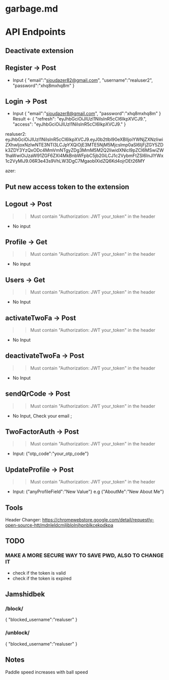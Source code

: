 # garbage.md

# API Endpoints

## Deactivate extension

## Register -> Post
- Input
{
    "email":"sioudazer82@gmail.com",
    "username":"realuser2",
    "password":"xhq8mxhq8m"
}

## Login -> Post
- Input
{
    "email":"sioudazer8@gmail.com",
    "password":"xhq8mxhq8m"
}
Result <- 
{
    "refresh": "eyJhbGciOiJIUzI1NiIsInR5cCI6IkpXVCJ9.",
    "access": "eyJhbGciOiJIUzI1NiIsInR5cCI6IkpXVCJ9."
}

realuser2: eyJhbGciOiJIUzI1NiIsInR5cCI6IkpXVCJ9.eyJ0b2tlbl90eXBlIjoiYWNjZXNzIiwiZXhwIjoxNzIwNTE3NTI3LCJpYXQiOjE3MTE5NjM5MjcsImp0aSI6IjFjZGY5ZDk3ZDY3YzQxODc4MmVmNTgyZDg3MmM5M2Q2IiwidXNlcl9pZCI6MSwiZW1haWwiOiJzaW91ZGF6ZXI4MkBnbWFpbC5jb20iLCJ1c2VybmFtZSI6InJlYWx1c2VyMiJ9.06R3e43s9VhLW3DgC7MgaoblXidZQ6Kd4ojrDEt26MY

azer: 

## Put new access token to the extension

## Logout -> Post
>> Must contain "Authorization: JWT your_token" in the header
- No input

## Profile -> Get
>> Must contain "Authorization: JWT your_token" in the header
- No input


## Users -> Get
>> Must contain "Authorization: JWT your_token" in the header
- No Input

## activateTwoFa -> Post
>> Must contain "Authorization: JWT your_token" in the header
- No Input

## deactivateTwoFa -> Post
>> Must contain "Authorization: JWT your_token" in the header
- No Input

## sendQrCode -> Post
>> Must contain "Authorization: JWT your_token" in the header
- No Input, Check your email ;

## TwoFactorAuth -> Post
>> Must contain "Authorization: JWT your_token" in the header
- Input: {"otp_code":"your_otp_code"}


## UpdateProfile -> Post
>> Must contain "Authorization: JWT your_token" in the header
- Input: {"anyProfileField":"New Value"}
e.g {"AboutMe":"New About Me"}


## Tools
Header Changer: https://chromewebstore.google.com/detail/requestly-open-source-htt/mdnleldcmiljblolnjhpnblkcekpdkpa


## TODO
### MAKE A MORE SECURE WAY TO SAVE PWD, ALSO TO CHANGE IT

- check if the token is valid
- check if the token is expired

## Jamshidbek

### /block/
{
	"blocked_username":"realuser"
}

### /unblock/
{
	"blocked_username":"realuser"
}



## Notes
Paddle speed increases with ball speed